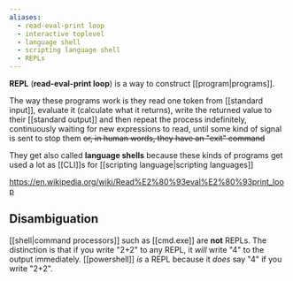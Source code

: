 ```yaml
---
aliases:
  - read-eval-print loop
  - interactive toplevel
  - language shell
  - scripting language shell
  - REPLs
---
```

**REPL** (**read-eval-print loop**) is a way to construct [[program|programs]].

The way these programs work is they read one token from [[standard input]], evaluate it (calculate what it returns), write the returned value to their [[standard output]] and then repeat the process indefinitely, continuously waiting for new expressions to read, until some kind of signal is sent to stop them ~~or, in human words, they have an "exit" command~~

They get also called **language shells** because these kinds of programs get used a lot as [[CLI]]s for [[scripting language|scripting languages]]

https://en.wikipedia.org/wiki/Read%E2%80%93eval%E2%80%93print_loop

## Disambiguation

[[shell|command processors]] such as [[cmd.exe]] are **not** REPLs. The distinction is that if you write "2+2" to any REPL, it _will_ write "4" to the output immediately. [[powershell]] _is_ a REPL because it _does_ say "4" if you write "2+2".
